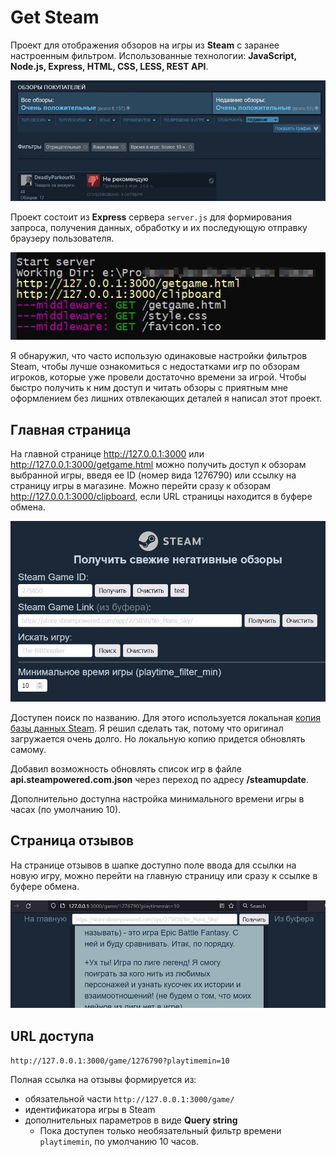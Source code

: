 # Get Steam

Проект для отображения обзоров на игры из **Steam** с заранее настроенным фильтром.
Использованные технологии: **JavaScript, Node.js, Express, HTML, CSS, LESS, REST API**.

![Фильтры](./docs/assets/steam.jpg)

Проект состоит из **Express** сервера `server.js` для формирования запроса, получения данных, обработку и их последующую отправку браузеру пользователя.

![Сервер](./docs/assets/server.jpg)

Я обнаружил, что часто использую одинаковые настройки фильтров Steam, чтобы лучше ознакомиться с недостатками игр по обзорам игроков, которые уже провели достаточно времени за игрой. Чтобы быстро получить к ним доступ и читать обзоры с приятным мне оформлением без лишних отвлекающих деталей я написал этот проект.

## Главная страница

На главной странице <http://127.0.0.1:3000> или <http://127.0.0.1:3000/getgame.html> можно получить доступ к обзорам выбранной игры, введя ее ID (номер вида 1276790) или ссылку на страницу игры в магазине. Можно перейти сразу к обзорам <http://127.0.0.1:3000/clipboard>, если URL страницы находится в буфере обмена.

![Главная страница](./docs/assets/main-page.jpg)

Доступен поиск по названию. Для этого используется локальная [копия базы данных Steam](http://api.steampowered.com/ISteamApps/GetAppList/v0002/?format=json). Я решил сделать так, потому что оригинал загружается очень долго. Но локальную копию придется обновлять самому.

Добавил возможность обновлять список игр в файле **api.steampowered.com.json** через переход по адресу **/steamupdate**.

Дополнительно доступна настройка минимального времени игры в часах (по умолчанию 10).

## Страница отзывов

На странице отзывов в шапке доступно поле ввода для ссылки на новую игру, можно перейти на главную страницу или сразу к ссылке в буфере обмена.

![Отзывы](./docs/assets/second-page.jpg)

## URL доступа

`http://127.0.0.1:3000/game/1276790?playtimemin=10`

Полная ссылка на отзывы формируется из:
- обязательной части `http://127.0.0.1:3000/game/`
- идентификатора игры в Steam
- дополнительных параметров в виде **Query string**
  - Пока доступен только необязательный фильтр времени `playtimemin`, по умолчанию 10 часов.
